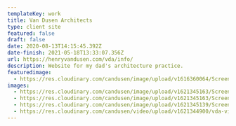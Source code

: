 ```yaml
---
templateKey: work
title: Van Dusen Architects
type: client site
featured: false
draft: false
date: 2020-08-13T14:15:45.392Z
date-finish: 2021-05-18T13:33:07.356Z
url: https://henryvandusen.com/vda/info/
description: Website for my dad's architecture practice.
featuredimage:
  - https://res.cloudinary.com/candusen/image/upload/v1616360064/Screen_Shot_2021-03-21_at_4.54.04_PM_hena7l.png
images:
  - https://res.cloudinary.com/candusen/image/upload/v1621345163/Screen_Shot_2021-05-18_at_9.37.50_AM_lofcag.png
  - https://res.cloudinary.com/candusen/image/upload/v1621345163/Screen_Shot_2021-05-18_at_9.38.20_AM_isvq2n.png
  - https://res.cloudinary.com/candusen/image/upload/v1621345139/Screen_Shot_2021-05-17_at_10.09.16_AM_i61uuj.png
  - https://res.cloudinary.com/candusen/video/upload/v1621344900/vda-vid_wnkpbk.mp4
---
```

